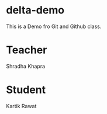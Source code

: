 # delta-demo
This is a Demo fro Git and Github class.


# Teacher 
Shradha Khapra

# Student
Kartik Rawat
